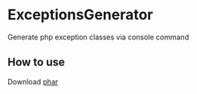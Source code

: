 # ExceptionsGenerator
Generate php exception classes via console command
## How to use
Download [phar](raw/master/dist/exceptions-generator.phar)

